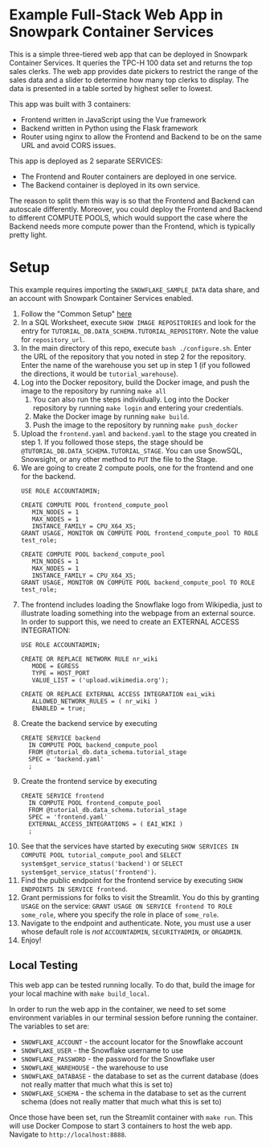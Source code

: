 # Example Full-Stack Web App in Snowpark Container Services
This is a simple three-tiered web app that can be deployed
in Snowpark Container Services. It queries the TPC-H 100 
data set and returns the top sales clerks. The web app
provides date pickers to restrict the range of the sales
data and a slider to determine how many top clerks to display.
The data is presented in a table sorted by highest seller
to lowest.

This app was built with 3 containers:
* Frontend written in JavaScript using the Vue framework
* Backend written in Python using the Flask framework
* Router using nginx to allow the Frontend and Backend to 
  be on the same URL and avoid CORS issues.

This app is deployed as 2 separate SERVICES:
* The Frontend and Router containers are deployed in one service.
* The Backend container is deployed in its own service.

The reason to split them this way is so that the Frontend and 
Backend can autoscale differently. Moreover, you could deploy
the Frontend and Backend to different COMPUTE POOLS, which would
support the case where the Backend needs more compute power than 
the Frontend, which is typically pretty light.

# Setup
This example requires importing the `SNOWFLAKE_SAMPLE_DATA`
data share, and an account with Snowpark Container Services
enabled.

1. Follow the "Common Setup" [here](https://docs.snowflake.com/en/LIMITEDACCESS/snowpark-containers/tutorials/common-setup)
2. In a SQL Worksheet, execute `SHOW IMAGE REPOSITORIES` and look
   for the entry for `TUTORIAL_DB.DATA_SCHEMA.TUTORIAL_REPOSITORY`.
   Note the value for `repository_url`.
3. In the main directory of this repo, execute 
   `bash ./configure.sh`. Enter the URL of the repository that you
   noted in step 2 for the repository. Enter the name of the warehouse
   you set up in step 1 (if you followed the directions, it would be
   `tutorial_warehouse`).
4. Log into the Docker repository, build the Docker image, and push
   the image to the repository by running `make all`
   1. You can also run the steps individually. Log into the Docker 
      repository by running `make login` and entering your credentials.
   2. Make the Docker image by running `make build`.
   3. Push the image to the repository by running `make push_docker`
5. Upload the `frontend.yaml` and `backend.yaml` to the stage you created in step 1. 
   If you followed those steps, the stage should be `@TUTORIAL_DB.DATA_SCHEMA.TUTORIAL_STAGE`. 
   You can use SnowSQL, Snowsight, or any other method to `PUT` the file to the Stage.
6. We are going to create 2 compute pools, one for the frontend and one for the 
   backend.
   ```
   USE ROLE ACCOUNTADMIN;

   CREATE COMPUTE POOL frontend_compute_pool
      MIN_NODES = 1
      MAX_NODES = 1
      INSTANCE_FAMILY = CPU_X64_XS;
   GRANT USAGE, MONITOR ON COMPUTE POOL frontend_compute_pool TO ROLE test_role;

   CREATE COMPUTE POOL backend_compute_pool
      MIN_NODES = 1
      MAX_NODES = 1
      INSTANCE_FAMILY = CPU_X64_XS;
   GRANT USAGE, MONITOR ON COMPUTE POOL backend_compute_pool TO ROLE test_role;
   ```
6. The frontend includes loading the Snowflake logo from Wikipedia, 
   just to illustrate loading something into the webpage from an external
   source. In order to support this, we need to create an EXTERNAL
   ACCESS INTEGRATION:
   ```
   USE ROLE ACCOUNTADMIN;

   CREATE OR REPLACE NETWORK RULE nr_wiki
      MODE = EGRESS
      TYPE = HOST_PORT
      VALUE_LIST = ('upload.wikimedia.org');

   CREATE OR REPLACE EXTERNAL ACCESS INTEGRATION eai_wiki
      ALLOWED_NETWORK_RULES = ( nr_wiki )
      ENABLED = true;
   ```
7. Create the backend service by executing
   ```
   CREATE SERVICE backend
     IN COMPUTE POOL backend_compute_pool
     FROM @tutorial_db.data_schema.tutorial_stage
     SPEC = 'backend.yaml'
     ;
   ```
8. Create the frontend service by executing
   ```
   CREATE SERVICE frontend
     IN COMPUTE POOL frontend_compute_pool
     FROM @tutorial_db.data_schema.tutorial_stage
     SPEC = 'frontend.yaml'
     EXTERNAL_ACCESS_INTEGRATIONS = ( EAI_WIKI )
     ;
   ```
9. See that the services have started by executing `SHOW SERVICES IN COMPUTE POOL tutorial_compute_pool` 
   and `SELECT system$get_service_status('backend')`
   or `SELECT system$get_service_status('frontend')`.
10. Find the public endpoint for the frontend service by executing `SHOW ENDPOINTS IN SERVICE frontend`.
11. Grant permissions for folks to visit the Streamlit. You do this by granting 
   `USAGE` on the service: `GRANT USAGE ON SERVICE frontend TO ROLE some_role`, 
   where you specify the role in place of `some_role`.
12. Navigate to the endpoint and authenticate. Note, you must use a user whose
   default role is _not_ `ACCOUNTADMIN`, `SECURITYADMIN`, or `ORGADMIN`.
13. Enjoy!


## Local Testing
This web app can be tested running locally. To do that, build the
image for your local machine with `make build_local`.

In order to run the web app in the container, we need to set some 
environment variables in our terminal session before running the 
container. The variables to set are:
* `SNOWFLAKE_ACCOUNT` - the account locator for the Snowflake account
* `SNOWFLAKE_USER` - the Snowflake username to use
* `SNOWFLAKE_PASSWORD` - the password for the Snowflake user
* `SNOWFLAKE_WAREHOUSE` - the warehouse to use
* `SNOWFLAKE_DATABASE` - the database to set as the current database (does not really matter that much what this is set to)
* `SNOWFLAKE_SCHEMA` - the schema in the database to set as the current schema (does not really matter that much what this is set to)

Once those have been set, run the Streamlit container with `make run`. This will 
use Docker Compose to start 3 containers to host the web app. Navigate
to `http://localhost:8888`.
